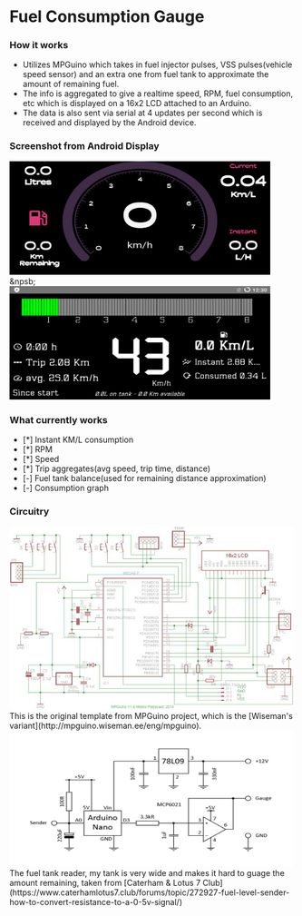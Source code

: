 # Fuel Consumption Gauge

### How it works
 - Utilizes MPGuino which takes in fuel injector pulses, VSS pulses(vehicle speed sensor) and an extra one from 
fuel tank to approximate the amount of remaining fuel.
 - The info is aggregated to give a realtime speed, RPM, fuel consumption, etc which is displayed on a 16x2 LCD
attached to an Arduino.
 - The data is also sent via serial at 4 updates per second which is received and displayed by the Android device.

### Screenshot from Android Display
<img src="/images/guage.png" width="460" height="200" alt="Screenshot from Android with guage"/> &npsb; <img src="/images/linear.png" width="460" height="200" alt="Screenshot from Android with linear RPM and detailed trip info"/>

### What currently works
- [*] Instant KM/L consumption
- [*] RPM
- [*] Speed
- [*] Trip aggregates(avg speed, trip time, distance)
- [-] Fuel tank balance(used for remaining distance approximation)
- [-] Consumption graph 

### Circuitry
<img src="/images/t2_schematic_v16.jpg" width="500" height="323" alt="The circuit"/>
This is the original template from MPGuino project, which is the [Wiseman's variant](http://mpguino.wiseman.ee/eng/mpguino). 

<img src="/images/level_sender.png" width="500" height="240" alt="The circuit"/>
The fuel tank reader, my tank is very wide and makes it hard to guage the amount remaining, taken from [Caterham & Lotus 7 Club](https://www.caterhamlotus7.club/forums/topic/272927-fuel-level-sender-how-to-convert-resistance-to-a-0-5v-signal/)

